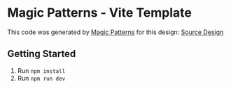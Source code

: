 # Magic Patterns - Vite Template

This code was generated by [Magic Patterns](https://magicpatterns.com) for this design: [Source Design](https://magicpatterns.com/c/4CHmFAq42C1VyKwhmG14CK)

## Getting Started

1. Run `npm install`
2. Run `npm run dev`
